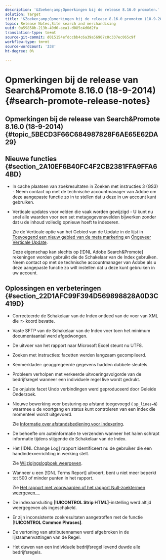 ```yaml
---
description: '&Zoeken;amp;Opmerkingen bij de release 8.16.0 promoten.'
solution: Target
title: '&Zoeken;amp;Opmerkingen bij de release 8.16.0 promoten (18-9-2014)'
topic: Release Notes,Site search and merchandising
uuid: 0a59858b-213b-40d6-aea1-d085c4d6d2fa
translation-type: tm+mt
source-git-commit: d015154efdccbb4c6a39a56907c0c337ec065c9f
workflow-type: tm+mt
source-wordcount: '338'
ht-degree: 0%

---
```



# Opmerkingen bij de release van Search&amp;Promote 8.16.0 (18-9-2014){#search-promote-release-notes}

## Opmerkingen bij de release van Search&amp;Promote 8.16.0 (18-9-2014) {#topic_5BECD3F66C684987828F6AE65E62DA29}

## Nieuwe functies {#section_2A10EF6B40FC4F2CB2381FFA9FFA64BD}

* In cache plaatsen van zoekresultaten in Zoeken met instructies 3 (GS3) - Neem contact op met de technische accountmanager van Adobe om deze aangepaste functie zo in te stellen dat u deze in uw account kunt gebruiken.
* Verticale updates voor velden die vaak worden gewijzigd - U kunt nu snel alle waarden voor een set metagegevensvelden bijwerken zonder dat u de inhoud volledig opnieuw hoeft te indexeren.

   Zie de Verticale optie van het Gebied van de Update in de lijst in [Toevoegend een nieuw gebied van de meta markering ](../c-about-settings-menu/c-about-metadata-menu.md#task_6DF188C0FC7F4831A4444CA9AFA615E5) en [Ongeveer Verticale Update](../c-about-index-menu/c-about-vertical-updates.md#concept_E65A70C9C2E04804BF24FBE1B3CAD899).

   Deze eigenschap kan slechts op [!DNL Adobe Search&Promote] rekeningen worden gebruikt die de Schakelaar van de Index gebruiken. Neem contact op met de technische accountmanager van Adobe als u deze aangepaste functie zo wilt instellen dat u deze kunt gebruiken in uw account.

## Oplossingen en verbeteringen {#section_22D1AFC99F394D569898828A0D3C419D}

* Correcteerde de Schakelaar van de Index ontleed van de voer van XML die `?>` koord bevatte.
* Vaste SFTP van de Schakelaar van de Index voer toen het minimum documentaantal werd afgedwongen.
* De uitvoer van het rapport naar Microsoft Excel steunt nu UTF8.
* Zoeken met instructies: facetten werden langzaam gecompileerd.
* Kenmerklader: geaggregeerde gegevens hadden dubbele sleutels.
* Probleem verholpen met verkeerde uitvoeringsvolgorde van de bedrijfsregel wanneer een individuele regel live wordt gedrukt.
* De onjuiste facet Undo verbindingen werd geproduceerd door Geleide Onderzoek.
* Nieuwe bewerking voor besturing op afstand toegevoegd ( `sp_lines=N`) waarmee u de voortgang en status kunt controleren van een index die momenteel wordt uitgevoerd.

   Zie [Informatie over afstandsbediening voor indexering](../c-about-index-menu/c-about-remote-control-for-indexing.md#concept_C79B322190E84106A434E5C6D4A4118F).

* De behoefte om auteinformatie te verzenden wanneer het halen schrapt informatie tijdens stijgende de Schakelaar van de Index.
* Het [!DNL Change Log] rapport identificeert nu de gebruiker die een handindexverrichting in werking stelt.

   Zie [Wijzigingslogboek weergeven](../c-about-reports-menu/c-about-reports-menu.md#task_166F1156719F4B3D834BEA8E249C8057).

* Wanneer u een [!DNL Terms Report] uitvoert, bent u niet meer beperkt tot 500 of minder punten in het rapport.

   Zie [Het rapport met voorwaarden of het rapport Null-zoektermen weergeven...](../c-about-reports-menu/c-about-reports-menu.md#task_53B7ED1582DD4B0E8376546A7AFC789A).

* De indexaansluiting **[!UICONTROL Strip HTML]**-instelling werd altijd weergegeven als ingeschakeld.
* Er zijn inconsistente zoekresultaten aangetroffen met de functie **[!UICONTROL Common Phrases]**.
* De vertoning van attributennamen werd afgebroken in de lijstsamenvattingen van de Regel.
* Het duwen van een individuele bedrijfsregel levend duwde alle bedrijfsregels.

